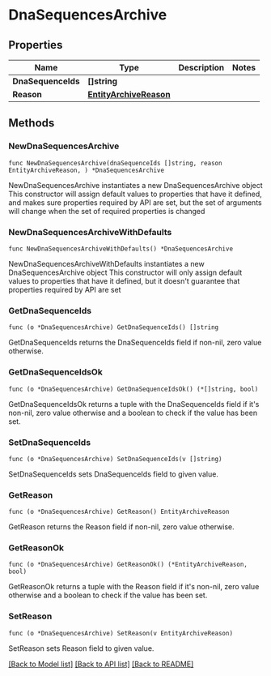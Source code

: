 # DnaSequencesArchive

## Properties

Name | Type | Description | Notes
------------ | ------------- | ------------- | -------------
**DnaSequenceIds** | **[]string** |  | 
**Reason** | [**EntityArchiveReason**](EntityArchiveReason.md) |  | 

## Methods

### NewDnaSequencesArchive

`func NewDnaSequencesArchive(dnaSequenceIds []string, reason EntityArchiveReason, ) *DnaSequencesArchive`

NewDnaSequencesArchive instantiates a new DnaSequencesArchive object
This constructor will assign default values to properties that have it defined,
and makes sure properties required by API are set, but the set of arguments
will change when the set of required properties is changed

### NewDnaSequencesArchiveWithDefaults

`func NewDnaSequencesArchiveWithDefaults() *DnaSequencesArchive`

NewDnaSequencesArchiveWithDefaults instantiates a new DnaSequencesArchive object
This constructor will only assign default values to properties that have it defined,
but it doesn't guarantee that properties required by API are set

### GetDnaSequenceIds

`func (o *DnaSequencesArchive) GetDnaSequenceIds() []string`

GetDnaSequenceIds returns the DnaSequenceIds field if non-nil, zero value otherwise.

### GetDnaSequenceIdsOk

`func (o *DnaSequencesArchive) GetDnaSequenceIdsOk() (*[]string, bool)`

GetDnaSequenceIdsOk returns a tuple with the DnaSequenceIds field if it's non-nil, zero value otherwise
and a boolean to check if the value has been set.

### SetDnaSequenceIds

`func (o *DnaSequencesArchive) SetDnaSequenceIds(v []string)`

SetDnaSequenceIds sets DnaSequenceIds field to given value.


### GetReason

`func (o *DnaSequencesArchive) GetReason() EntityArchiveReason`

GetReason returns the Reason field if non-nil, zero value otherwise.

### GetReasonOk

`func (o *DnaSequencesArchive) GetReasonOk() (*EntityArchiveReason, bool)`

GetReasonOk returns a tuple with the Reason field if it's non-nil, zero value otherwise
and a boolean to check if the value has been set.

### SetReason

`func (o *DnaSequencesArchive) SetReason(v EntityArchiveReason)`

SetReason sets Reason field to given value.



[[Back to Model list]](../README.md#documentation-for-models) [[Back to API list]](../README.md#documentation-for-api-endpoints) [[Back to README]](../README.md)


